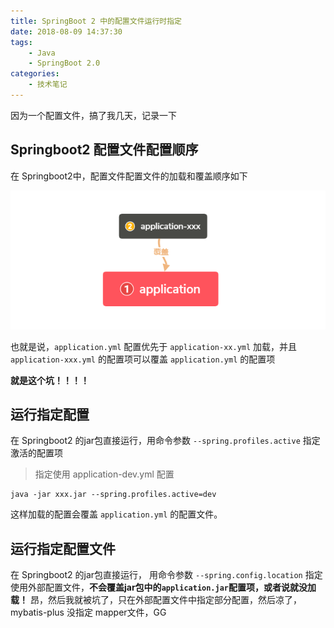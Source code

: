 ```yaml
---
title: SpringBoot 2 中的配置文件运行时指定
date: 2018-08-09 14:37:30
tags:
    - Java
    - SpringBoot 2.0
categories:
    - 技术笔记
---
```


因为一个配置文件，搞了我几天，记录一下

<!-- more -->


## Springboot2 配置文件配置顺序

在 Springboot2中，配置文件配置文件的加载和覆盖顺序如下

![](springboot2-jar-config-yml/1.png)

也就是说，`application.yml` 配置优先于 `application-xx.yml` 加载，并且 `application-xxx.yml` 的配置项可以覆盖 `application.yml` 的配置项

**就是这个坑！！！！**

## 运行指定配置

在 Springboot2 的jar包直接运行，用命令参数 `--spring.profiles.active` 指定激活的配置项

> 指定使用 application-dev.yml 配置

```
java -jar xxx.jar --spring.profiles.active=dev
```

这样加载的配置会覆盖 `application.yml` 的配置文件。


## 运行指定配置文件

在 Springboot2 的jar包直接运行， 用命令参数 `--spring.config.location` 指定使用外部配置文件，**不会覆盖jar包中的`application.jar`配置项，或者说就没加载！** 昂，然后我就被坑了，只在外部配置文件中指定部分配置，然后凉了，mybatis-plus 没指定 mapper文件，GG

